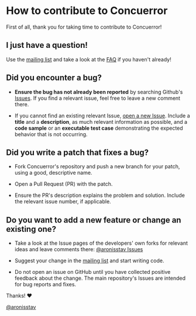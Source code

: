 # How to contribute to Concuerror

First of all, thank you for taking time to contribute to Concuerror!


## I just have a question!

Use the [mailing list][mailing list] and take a look at the [FAQ][faq] if you haven't already!


## Did you encounter a bug?

* **Ensure the bug has not already been reported** by searching Github's [Issues][Issues]. If you find a relevant issue, feel free to leave a new comment there.

* If you cannot find an existing relevant Issue, [open a new Issue][open a new Issue]. Include a **title** and a **description**, as much relevant information as possible, and a **code sample** or an **executable test case** demonstrating the expected behavior that is not occurring.


## Did you write a patch that fixes a bug?

* Fork Concuerror's repository and push a new branch for your patch, using a good, descriptive name.

* Open a Pull Request (PR) with the patch.

* Ensure the PR's description explains the problem and solution. Include the relevant issue number, if applicable.


## Do you want to add a new feature or change an existing one?

* Take a look at the Issue pages of the developers' own forks for relevant ideas and leave comments there: [@aronisstav Issues][aronisstav Issues]

* Suggest your change in the [mailing list][mailing list] and start writing code.

* Do not open an issue on GitHub until you have collected positive feedback about the change. The main repository's Issues are intended for bug reports and fixes.


Thanks! :heart:

[@aronisstav](https://github.com/aronisstav)


<!-- Links -->
[aronisstav Issues]: https://github.com/aronisstav/Concuerror/issues
[Contributor Covenant Code of Conduct]: ./CODE_OF_CONDUCT.md
[faq]: http://parapluu.github.io/Concuerror/faq
[Issues]: https://github.com/parapluu/Concuerror/issues
[mailing list]: http://parapluu.github.io/Concuerror/contact
[open a new Issue]: https://github.com/parapluu/Concuerror/issues/new
